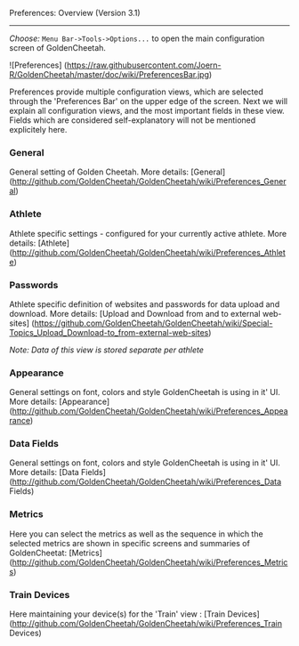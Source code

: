 Preferences: Overview (Version 3.1)
***

_Choose:_ `Menu Bar->Tools->Options...` to open the main configuration screen of GoldenCheetah.


![Preferences] (https://raw.githubusercontent.com/Joern-R/GoldenCheetah/master/doc/wiki/PreferencesBar.jpg)

Preferences provide multiple configuration views, which are selected through the 'Preferences Bar' on the upper edge of the screen. Next we will explain all configuration views, and the most important fields in these view. Fields which are considered self-explanatory will not be mentioned explicitely here.

### General

General setting of Golden Cheetah. More details: [General] (http://github.com/GoldenCheetah/GoldenCheetah/wiki/Preferences_General)

### Athlete

Athlete specific settings - configured for your currently active athlete. More details: [Athlete] (http://github.com/GoldenCheetah/GoldenCheetah/wiki/Preferences_Athlete)

### Passwords

Athlete specific definition of websites and passwords for data upload and download. More details: [Upload and Download from and to external web-sites] (https://github.com/GoldenCheetah/GoldenCheetah/wiki/Special-Topics_Upload_Download-to_from-external-web-sites)

_Note: Data of this view is stored separate per athlete_

### Appearance

General settings on font, colors and style GoldenCheetah is using in it' UI. More details: [Appearance] (http://github.com/GoldenCheetah/GoldenCheetah/wiki/Preferences_Appearance)

### Data Fields

General settings on font, colors and style GoldenCheetah is using in it' UI. More details: [Data Fields] (http://github.com/GoldenCheetah/GoldenCheetah/wiki/Preferences_Data Fields)

### Metrics

Here you can select the metrics as well as the sequence in which the selected metrics are shown in specific screens and summaries of GoldenCheetat: [Metrics] (http://github.com/GoldenCheetah/GoldenCheetah/wiki/Preferences_Metrics)

### Train Devices

Here maintaining your device(s) for the 'Train' view : [Train Devices] (http://github.com/GoldenCheetah/GoldenCheetah/wiki/Preferences_Train Devices)















